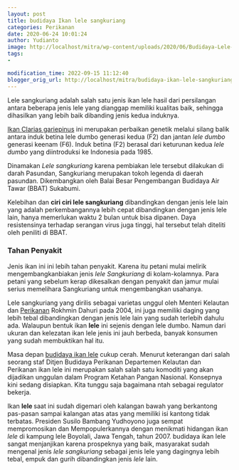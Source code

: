 ```yaml
---
layout: post
title: budidaya Ikan lele sangkuriang
categories: Perikanan
date: 2020-06-24 10:01:24
author: Yudianto
image: http://localhost/mitra/wp-content/uploads/2020/06/Budidaya-Lele-Sangkuriang_288044_1250x800.jpg
tags:
- 

modification_time: 2022-09-15 11:12:40
blogger_orig_url: http://localhost/mitra/budidaya-ikan-lele-sangkuriang.html
---
```


Lele sangkuriang adalah salah satu jenis ikan lele hasil dari persilangan antara beberapa jenis lele yang dianggap memiliki kualitas baik, sehingga dihasilkan yang lebih baik dibanding jenis kedua induknya.

<a href="https://www.fao.org/fishery/culturedspecies/Clarias_gariepinus/en">Ikan <span class="ILfuVd">Clarias gariepinus</span></a> ini merupakan perbaikan genetik melalui silang balik antara induk betina lele dumbo generasi kedua (F2) dan jantan <em>lele dumbo</em> generasi keenam (F6). Induk betina (F2) berasal dari keturunan kedua <em>lele dumbo</em> yang diintroduksi ke Indonesia pada 1985.

Dinamakan <em>Lele sangkuriang</em> karena pembiakan lele tersebut dilakukan di darah Pasundan, Sangkuriang merupakan tokoh legenda di daerah pasundan. Dikembangkan oleh Balai Besar Pengembangan Budidaya Air Tawar (BBAT) Sukabumi.

Kelebihan dan <strong>ciri ciri lele sangkuriang</strong> dibandingkan dengan jenis lele lain yang adalah perkembangannya lebih cepat dibandingkan dengan jenis lele lain, hanya memerlukan waktu 2 bulan untuk bisa dipanen. Daya resistensinya terhadap serangan virus juga tinggi, hal tersebut telah diteliti oleh peniliti di BBAT.
<h3>Tahan Penyakit</h3>
Jenis ikan ini ini lebih tahan penyakit. Karena itu petani mulai melirik mengembangkanbiakan jenis <em>lele Sangkuriang</em> di kolam-kolamnya. Para petani yang sebelum kerap dikesalkan dengan penyakit dan jamur mulai serius memelihara Sangkuriang untuk mengembangkan usahanya.

Lele sangkuriang yang dirilis sebagai varietas unggul oleh Menteri Kelautan dan <a class="wpil_keyword_link " title="Perikanan" href="http://127.0.0.1/mitra/perikanan" data-wpil-keyword-link="linked">Perikanan</a> Rokhmin Dahuri pada 2004, ini juga memiliki daging yang lebih tebal dibandingkan dengan jenis lele lain yang sudah terlebih dahulu ada.
Walaupun bentuk ikan <strong>lele</strong> ini sejenis dengan lele dumbo. Namun dari ukuran dan kelezatan ikan lele jenis ini jauh berbeda, banyak konsumen yang sudah membuktikan hal itu.

Masa depan <a href="http://127.0.0.1/mitra/budidaya-ikan-lele.html">budidaya ikan lele</a> cukup cerah. Menurut keterangan dari salah seorang staf Ditjen Budidaya Perikanan Departemen Kelautan dan Perikanan ikan lele ini merupakan salah salah satu komoditi yang akan dijadikan unggulan dalam Program Ketahan Pangan Nasional. Konsepnya kini sedang disiapkan. Kita tunggu saja bagaimana ntah sebagai regulator bekerja.

Ikan <strong>lele </strong>saat ini sudah digemari oleh kalangan bawah yang berkantong pas-pasan sampai kalangan atas atas yang memiliki isi kantong tidak terbatas. Presiden Susilo Bambang Yudhoyono juga sempat mempromosikan dan Mempopulerkannya dengan menikmati hidangan ikan <em>lele </em>di kampung lele Boyolali, Jawa Tengah, tahun 2007.
budidaya ikan lele sangat menjanjikan karena prospeknya yang baik, masyarakat sudah mengenal jenis <em>lele sangkuriang</em> sebagai jenis lele yang dagingnya lebih tebal, empuk dan gurih dibandingkan jenis <em>lele</em> lain.
